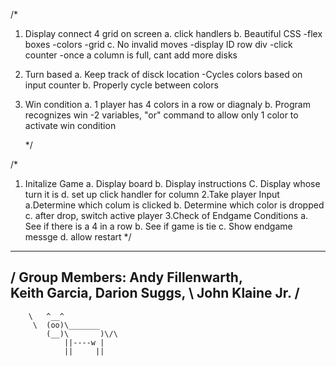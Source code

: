 /*
1. Display connect 4 grid on screen 
    a. click handlers
    b. Beautiful CSS
        -flex boxes
        -colors
        -grid
    c. No invalid moves 
        -display ID row div
        -click counter 
        -once a column is full, cant add more disks 
2. Turn based 
    a. Keep track of disck location
        -Cycles colors based on input counter
    b. Properly cycle between colors 
3. Win condition
    a. 1 player has 4 colors in a row or diagnaly 
    b. Program recognizes win
        -2 variables, "or" command to allow only 1 color to activate win condition   

    */

/*
1. Initalize Game 
    a. Display board
    b. Display instructions
    C. Display whose turn it is 
    d. set up click handler for column
2.Take player Input
    a.Determine which colum is clicked 
    b. Determine which color is dropped 
    c. after drop, switch active player 
3.Check of Endgame Conditions
    a. See if there is a 4 in a row 
    b. See if game is tie 
    c. Show endgame messge 
    d. allow restart 
*/

  _________________________________
/ Group Members: Andy Fillenwarth, \
  Keith Garcia, Darion Suggs, 
\ John Klaine Jr.                  /
 -----------------------------------
        \   ^__^
         \  (oo)\_______
            (__)\       )\/\
                ||----w |
                ||     ||    
